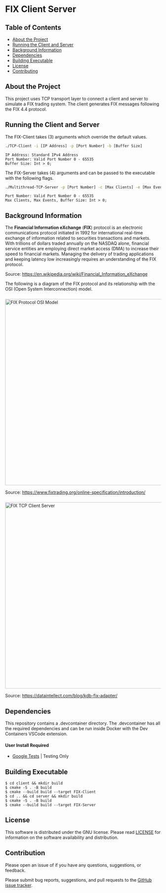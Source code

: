 
# FIX Client Server

## Table of Contents

* [About the Project](#About-the-Project)
* [Running the Client and Server](#Running-the-Client-and-Server)
* [Background Information](#Background-Information)
* [Dependencies](#Dependencies)
* [Building Executable](#Building-Executable)
* [License](#License)
* [Contributing](#Contribution)

## About the Project

This project uses TCP transport layer to connect a client and server to simulate a FIX trading system. The client generates FIX messages following the FIX 4.4 protocol.

## Running the Client and Server

The FIX-Client takes (3) arguments which override the default values.

```bash
./TCP-Client -i [IP Address] -p [Port Number] -b [Buffer Size]
```

```text
IP Address: Standard IPv4 Address
Port Number: Valid Port Number 0 - 65535
Buffer Size: Int > 0;
```

The FIX-Server takes (4) arguments and can be passed to the executable with the following flags.

```bash
./Multithread-TCP-Server -p [Port Number] -c [Max Clients] -e [Max Events] -b [Buffer Size]
```

```text
Port Number: Valid Port Number 0 - 65535
Max Clients, Max Events, Buffer Size: Int > 0;
```

## Background Information

The **Financial Information eXchange** (**FIX**) protocol is an electronic communications protocol initiated in 1992 for international real-time exchange of information related to securities transactions and markets. With trillions of dollars traded annually on the NASDAQ alone, financial service entities are employing direct market access (DMA) to increase their speed to financial markets. Managing the delivery of trading applications and keeping latency low increasingly requires an understanding of the FIX protocol.

Source: https://en.wikipedia.org/wiki/Financial_Information_eXchange

The following is a diagram of the FIX protocol and its relationship with the OSI (Open System Interconnection) model.

<img src="https://raw.githubusercontent.com/andrew-drogalis/FIX-Protocol-TCP-Client/main/assets/FIX-Technical-Standard-Stack.png" alt="FIX Protocol OSI Model" style="width: 600px; padding-top: 10px;">
 
Source: https://www.fixtrading.org/online-specification/introduction/


<img src="https://raw.githubusercontent.com/andrew-drogalis/FIX-Protocol-TCP-Client/main/assets/fix-tcp.jpg" alt="FIX TCP Client Server" style="width: 600px; padding-top: 10px;">

Source: https://dataintellect.com/blog/kdb-fix-adapter/



## Dependencies

This repository contains a .devcontainer directory. The .devcontainer has all the required dependencies and can be run inside Docker with the Dev Containers VSCode extension.

#### User Install Required

- [Google Tests](https://github.com/google/googletest) | Testing Only

## Building Executable

``` 
$ cd client && mkdir build
$ cmake -S . -B build
$ cmake --build build --target FIX-Client
$ cd .. && cd server && mkdir build
$ cmake -S . -B build
$ cmake --build build --target FIX-Server
```

## License

This software is distributed under the GNU license. Please read [LICENSE](https://github.com/andrew-drogalis/FIX-Client-Server/blob/main/LICENSE) for information on the software availability and distribution.

## Contribution

Please open an issue of if you have any questions, suggestions, or feedback.

Please submit bug reports, suggestions, and pull requests to the [GitHub issue tracker](https://github.com/andrew-drogalis/FIX-Client-Server/issues).
